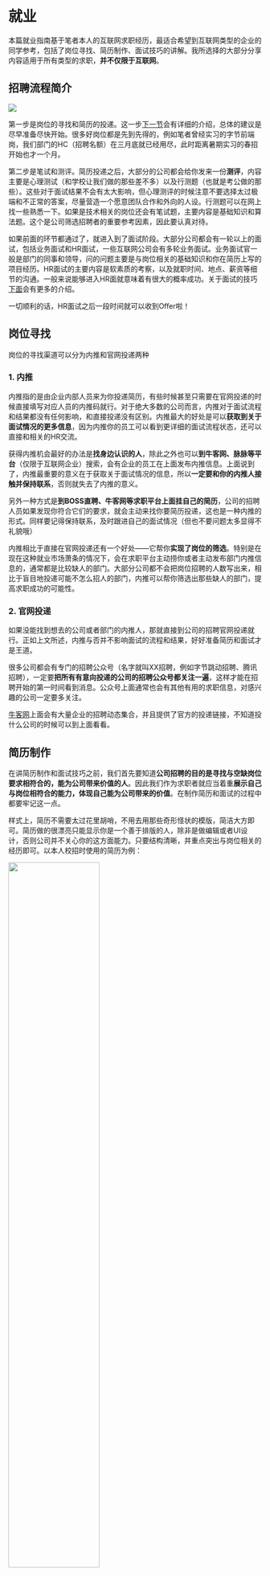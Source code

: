 # 就业

本篇就业指南基于笔者本人的互联网求职经历，最适合希望到互联网类型的企业的同学参考，包括了岗位寻找、简历制作、面试技巧的讲解。我所选择的大部分分享内容适用于所有类型的求职，**并不仅限于互联网**。

## 招聘流程简介

![](/source/2023-04-19-12-03-13.png)

第一步是岗位的寻找和简历的投递。这一步[下一节](#岗位寻找)会有详细的介绍，总体的建议是尽早准备尽快开始。很多好岗位都是先到先得的，例如笔者曾经实习的字节前端岗，我们部门的HC（招聘名额）在三月底就已经用尽，此时距离暑期实习的春招开始也才一个月。

第二步是笔试和测评。简历投递之后，大部分的公司都会给你发来一份**测评**，内容主要是心理测试（和学校让我们做的那些差不多）以及行测题（也就是考公做的那些）。这些对于面试结果不会有太大影响，但心理测评的时候注意不要选择太过极端和不正常的答案，尽量营造一个愿意团队合作和外向的人设。行测题可以在网上找一些熟悉一下。如果是技术相关的岗位还会有笔试题，主要内容是基础知识和算法题。这个是公司筛选招聘者的重要参考因素，因此要认真对待。

如果前面的环节都通过了，就进入到了面试阶段。大部分公司都会有一轮以上的面试，包括业务面试和HR面试，一些互联网公司会有多轮业务面试。业务面试官一般是部门的同事和领导，问的问题主要是与岗位相关的基础知识和你在简历上写的项目经历。HR面试的主要内容是软素质的考察，以及就职时间、地点、薪资等细节的沟通。一般来说能够进入HR面就意味着有很大的概率成功。关于面试的技巧[下面](#面试技巧)会有更多的介绍。

一切顺利的话，HR面试之后一段时间就可以收到Offer啦！

## 岗位寻找

岗位的寻找渠道可以分为内推和官网投递两种

### 1. 内推

内推指的是由企业内部人员来为你投递简历，有些时候甚至只需要在官网投递的时候直接填写对应人员的内推码就行。对于绝大多数的公司而言，内推对于面试流程和结果都没有任何影响，和直接投递没有区别。内推最大的好处是可以**获取到关于面试情况的更多信息**，因为内推你的员工可以看到更详细的面试流程状态，还可以直接和相关的HR交流。

获得内推机会最好的办法是**找身边认识的人**，除此之外也可以**到牛客网、脉脉等平台**（仅限于互联网企业）搜索，会有企业的员工在上面发布内推信息。上面说到了，内推最重要的意义在于获取关于面试情况的信息，所以**一定要和你的内推人接触并保持联系**，否则就失去了内推的意义。

另外一种方式是**到BOSS直聘、牛客网等求职平台上面挂自己的简历**，公司的招聘人员如果发现你符合它们的要求，就会主动来找你要简历投递，这也是一种内推的形式。同样要记得保持联系，及时跟进自己的面试情况（但也不要问题太多显得不礼貌哦）

内推相比于直接在官网投递还有一个好处——它帮你**实现了岗位的筛选**。特别是在现在这种就业市场萧条的情况下，会在求职平台主动捞你或者主动发布部门内推信息的，通常都是比较缺人的部门。大部分公司都不会把岗位招聘的人数写出来，相比于盲目地投递可能不怎么招人的部门，内推可以帮你筛选出那些缺人的部门，提高求职成功的可能性。

### 2. 官网投递

如果没能找到想去的公司或者部门的内推人，那就直接到公司的招聘官网投递就行。正如上文所述，内推与否并不影响面试的流程和结果，好好准备简历和面试才是王道。

很多公司都会有专门的招聘公众号（名字就叫XX招聘，例如字节跳动招聘、腾讯招聘），一定要**把所有有意向投递的公司的招聘公众号都关注一遍**，这样才能在招聘开始的第一时间看到消息。公众号上面通常也会有其他有用的求职信息，对感兴趣的公司一定要多关注。

[牛客网](https://www.nowcoder.com/)上面会有大量企业的招聘动态集合，并且提供了官方的投递链接，不知道投什么公司的时候可以到上面看看。

## 简历制作

在讲简历制作和面试技巧之前，我们首先要知道**公司招聘的目的是寻找与空缺岗位要求相符合的，能为公司带来价值的人**。因此我们作为求职者就应当着重**展示自己与岗位相符合的能力，体现自己能为公司带来的价值**。在制作简历和面试的过程中都要牢记这一点。

样式上，简历不需要太过花里胡哨，不用去用那些奇形怪状的模版，简洁大方即可。简历做的很漂亮只能显示你是一个善于排版的人，除非是做编辑或者UI设计，否则公司并不关心你的这方面能力。只要结构清晰，并重点突出与岗位相关的经历即可。以本人校招时使用的简历为例：

<img src="/source/2023-04-19-11-53-31.png" width="60%">

**简历的内容尽量不要超过一页**，不需要把你所有的经历都事无巨细的写在上面，只要写与岗位要求最为密切相关的就好。HR每天需要处理上百份简历，大多数情况下都是快速浏览找关键词而已，所以写太长也不会有人看的。HR关心的关键词包括学校、专业、与岗位相关的实习或项目经历。举个例子，笔者本人曾获学校信息素养挑战赛的一等奖，算是很突出的一件事，但这和我应聘前端开发工程师没有任何关系，不如让位给其他与前端相关更为相关的经历，所以就没有写。

简历通常包含以下几个部分：

1. 教育背景
   
    不少公司对于应聘者的**学校和专业**是有要求的，所以这类信息应当放在最醒目的位置。如果学过的**课程**中有和岗位密切相关的，也可以在这一部分进行列举。但要注意写上去的课程必须是你比较了解的，因为面试官很有可能会就此展开提问。笔者本人曾经写了自己学习过“计算机网络”，结果就被面试官问了很深入的计算机网络问题，没能回答出来，这就适得其反了。如果你的**GPA**很不错，也可以写上去，记得要附上排名。

2. 实习/项目/比赛经历

    如果有实习经历的话，就单开一栏写“实习经历”。如果比赛的经历比较多，也可以单开一栏写“比赛经历”。否则就把你做过的各种与岗位要求相关的比赛/研究项目/课程大作业经历都总结在“项目经历”这一节中。
    
    这是简历中最重点的部分，一定要仔细选择和斟酌内容。面试官会**围绕着你写的项目内容来提问**，所以自己不太了解的东西就不要往上写了。项目的详细内容可以采用“项目内容概括+个人工作分点总结”的形式来写。

3. 其他

    这一栏用来写你获得的**证书、等级考试、奖项、任职经历、爱好特长**等，如果有**博客或者作品集链接**也可以放上去。四六级考试、奖学金和比较突出的组织任职经历都是加分点，能够体现出你的个人能力。运动、艺术类的爱好特长在很多公司眼里也会是一个加分点。但这些都不是和岗位最为密切相关的，所以在这一栏简单提及就好。

## 面试技巧

### 自我介绍

面试开始时通常都要进行自我介绍，时间在1分钟左右即可。有一些攻略会说不要重复简历上的内容，这其实没什么道理。因为不管是简历还是自我介绍，我们要呈现的肯定是面试官感兴趣的内容，也就是你与岗位相关的经历和能力。如果两者不一致的话，就说明其中有一个是有问题的。因此自我介绍的正确做法是简单介绍自己的个人信息，例如学校、专业，然后简要地提几个你最得意的项目。很多面试官都会顺着你的自我介绍来问问题，所以可以借这个机会来引导面试官的提问。

### 面试问答

面试是公司在简历的基础上进一步了解招聘者，确定招聘者的能力是否符合公司要求的过程。面试中所有的问题都是围绕着这个目的而来的。公司考察的内容主要有以下两方面：

1. 业务能力，即你的能力是否能够胜任岗位的需要。例如做前端开发工程师需要有一定的前端开发基础，做产品经理必须对需求分析和PRD攥写有所了解。业务能力的考察一般在业务面试中进行。
2. 软素质，这包括你的沟通能力、团队协作能力、学习能力、心理素质以及对公司文化的认同程度等。这方面的考察在业务面试和HR面试中都会有体现。

#### 业务能力问答

对于业务能力的提问包括基础知识和项目细节两个方面。

不同岗位的基础知识问题不尽相同，大家可以到小红书/知乎/牛客网等平台找面经（搜索XX岗位面经）来看你要应聘的岗位会问些什么，针对性地做准备。

项目细节则是针对你简历上的项目进行提问，具体的问题内容不同的岗位会有所不同。以笔者比较熟悉的开发岗位为例，面试官会针对项目的技术细节进行提问，同时还会提问项目中用到的技术的原理。例如我写了自己做过一个小程序的项目，那么很多面试官就会问我小程序前后端的技术细节，以及小程序技术的原理。如果是产品经理岗位，则可能的问题包括需求分析、需求文档攥写、产品功能设计的思考等等。大家一定要根据自己应聘的岗位特点，参考面经来看有哪些常见项目细节问题，然后**提前准备好答案**，这样面试时就会更加胸有成竹。

面试中难免会遇到问题回答不上来的情况，这种情况下**不要慌张**。要知道面试官所有的问题都是为了考察你与岗位相关的能力，所以可以**先表示自己无法准确给出问题的答案**，但不要就此打住，应该**把自己所了解的相关内容说一说**，让面试官知道你是有相应的能力的。比如笔者之前面试的时候被问到TCP协议可靠传输的原理，对此我并不是很熟悉，但我知道面试官是想考察我对计算机网络中TCP协议的了解，所以我就讲了一些TCP协议其他的相关知识，来表明我对此并不是什么都不知道。

#### 软素质问答

软素质的提问同样会围绕项目展开，例如询问项目的**团队分工/背景/最终效果**等等，如果有实习的经历还会问**团队氛围/同事关系**的情况，对这些问题的回答能够展现个人的团队精神。除此之外还可能会问你觉得项目中做的**最好/最不好/最困难**的事情，以及项目带给你的**收获**，这些考察的是对项目的反思能力。除了项目相关的问题，还会有这些常见的问题：

- **你觉得自己有什么优点/缺点？**

  这种问题不要泛泛而谈，尽量说一些和岗位业务相关或者上面列举的软素质相关的。优点不要说一大堆，两到三个左右就够了。缺点同样也得说两到三个，在说缺点的同时应该顺便说一下自己为纠正这个缺点所做的努力。

- **最近看过哪些书？**

  “看过的书”不一定非得是正常的书，也可以是博客、视频课程等等（岗位相关的），重要的是体现出你一直在持续学习。

- **你的职业规划是什么样的？**

  这类问题可以通过参考其他人的职业路径来回答。

- **拿了多少offer了？** 

  知乎上关于这个问题有很多很好的[高赞回答](https://www.zhihu.com/question/23751641)。

- **平时怎么学习的？**
- **如何看待加班？**
- **刚进公司跟不上别人怎么办？**

对于以上所述的所有面试常见问题，都一定要**在面试之前就做好准备，想好答案**。提前想好的答案会比你临场组织来的好很多，也会显得你的回答更加胸有成竹，给面试官留下更好的印象。对于简历上的项目应当针对性地做一份“详历”，用于应对所有可能的细节问题。

上面讲的内容不可能覆盖所有可能的面试问题，当被问到没有做准备的问题时难免会出现答得不好的情况，这种时候不用气馁。面试不像考试，只要你在某些方面表现出了足够打动面试官的能力，即使其他问题答的不好，也有机会获得最终的成功。

### 反问

面试的最后面试官通常会问你“还有没有什么问题”，这个时候不能说“没有”，这样会让人觉得你对公司和岗位没有任何了解的欲望。一些比较万金油的问题如下：
- 公司对新人有哪些培训？
- 部门所做的业务有哪些内容？
- 进入岗位之后的工作内容主要是哪些？

### 面试复盘

在完成面试之后，要及时地对面试进行复盘。把面试过程中被问到的所有问题记录下来，如果不相信自己的记忆力的话可以在面试过程中偷偷录音（直接用电脑录屏可能会被监测到）。这些记录下来的问题就是你个人专属的面经，可以用于后续的面试准备和复习。对于回答的不好的问题应该反思怎么才能回答得更好，然后把答案记录下来，以后遇到类似的问题才能更好地应对。

### 其他注意事项

1. 约好了面试时间就尽量不要再次修改，如果要改的话也要提前一天告知，如果在临近面试的时候才临时改时间会给人很不好的印象。
2. 面试时一定要选择一个安静的不受干扰的环境，关闭各种可能会干扰面试的消息通知和铃声。如果因为环境选择失误导致面试被干扰甚至中断，也会给人留下很不好的印象。笔者就有两次因为环境选择问题导致面试中途被打断，事后都没能通过面试。

## 校招时间线

不管是暑期实习、秋招还是春招，我的建议都是尽早开始准备和投递，越早开始机会越多。但也不能没有做足准备就盲目开始，对于自己最为心仪的岗位，可以考虑先面试一到两个类似的岗位找找感觉，完善自己的面试准备，然后再去投递和面试最想要的那个岗位。

### 暑期实习

暑期实习的招聘时间通常在3-4月。一些大厂会在2月底就开始招聘，因此建议大家在寒假时就做好准备。

对于要就业的同学来讲，暑期的转正实习是不容错过的机会，有些公司大部分的校招名额都会留给暑期实习转正的同学，实习转正的难度也比面试要低很多，因此一定要认真对待。对于另有安排只是想体验一下的同学，可以多投一些日常实习，相对来说竞争比较小一点。

### 秋招

秋招的时间通常在8-10月份，部分大厂的提前批可能在7月份就会开始。因此同样要提前做好准备，否则好的岗位就被别人先到先得了。如果确定了毕业后要就业，那么一定要在秋招时就努力把工作找到。不要想着还有春招，因为春招基本上都是秋招剩下的岗位，岗位质量和数量都差很多。而且春招还要跟考研失败的同学竞争，难度更大。

### 春招

春招的时间在2-4月份，如果秋招没有找到理想的工作或者考研考公失败了准备就业，那就要在寒假的时候就做好求职准备，尽量抢在别人之前把好工作拿下。